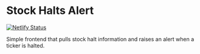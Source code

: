 # Stock Halts Alert

[![Netlify Status](https://api.netlify.com/api/v1/badges/069b6001-8e4d-4f1a-b22c-103f6584aa56/deploy-status)](https://app.netlify.com/sites/stock-halts/deploys)

Simple frontend that pulls stock halt information and raises an alert when a ticker is halted.
